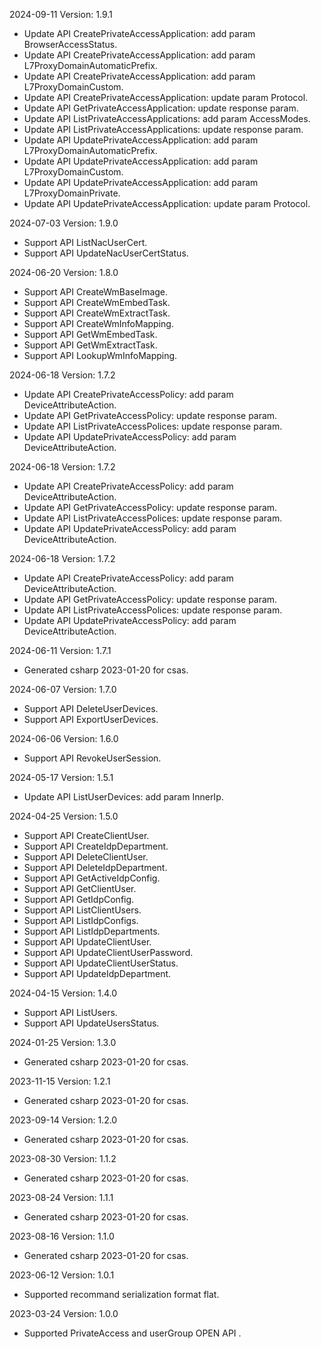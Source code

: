 2024-09-11 Version: 1.9.1
- Update API CreatePrivateAccessApplication: add param BrowserAccessStatus.
- Update API CreatePrivateAccessApplication: add param L7ProxyDomainAutomaticPrefix.
- Update API CreatePrivateAccessApplication: add param L7ProxyDomainCustom.
- Update API CreatePrivateAccessApplication: update param Protocol.
- Update API GetPrivateAccessApplication: update response param.
- Update API ListPrivateAccessApplications: add param AccessModes.
- Update API ListPrivateAccessApplications: update response param.
- Update API UpdatePrivateAccessApplication: add param L7ProxyDomainAutomaticPrefix.
- Update API UpdatePrivateAccessApplication: add param L7ProxyDomainCustom.
- Update API UpdatePrivateAccessApplication: add param L7ProxyDomainPrivate.
- Update API UpdatePrivateAccessApplication: update param Protocol.


2024-07-03 Version: 1.9.0
- Support API ListNacUserCert.
- Support API UpdateNacUserCertStatus.


2024-06-20 Version: 1.8.0
- Support API CreateWmBaseImage.
- Support API CreateWmEmbedTask.
- Support API CreateWmExtractTask.
- Support API CreateWmInfoMapping.
- Support API GetWmEmbedTask.
- Support API GetWmExtractTask.
- Support API LookupWmInfoMapping.


2024-06-18 Version: 1.7.2
- Update API CreatePrivateAccessPolicy: add param DeviceAttributeAction.
- Update API GetPrivateAccessPolicy: update response param.
- Update API ListPrivateAccessPolices: update response param.
- Update API UpdatePrivateAccessPolicy: add param DeviceAttributeAction.


2024-06-18 Version: 1.7.2
- Update API CreatePrivateAccessPolicy: add param DeviceAttributeAction.
- Update API GetPrivateAccessPolicy: update response param.
- Update API ListPrivateAccessPolices: update response param.
- Update API UpdatePrivateAccessPolicy: add param DeviceAttributeAction.


2024-06-18 Version: 1.7.2
- Update API CreatePrivateAccessPolicy: add param DeviceAttributeAction.
- Update API GetPrivateAccessPolicy: update response param.
- Update API ListPrivateAccessPolices: update response param.
- Update API UpdatePrivateAccessPolicy: add param DeviceAttributeAction.


2024-06-11 Version: 1.7.1
- Generated csharp 2023-01-20 for csas.

2024-06-07 Version: 1.7.0
- Support API DeleteUserDevices.
- Support API ExportUserDevices.


2024-06-06 Version: 1.6.0
- Support API RevokeUserSession.


2024-05-17 Version: 1.5.1
- Update API ListUserDevices: add param InnerIp.


2024-04-25 Version: 1.5.0
- Support API CreateClientUser.
- Support API CreateIdpDepartment.
- Support API DeleteClientUser.
- Support API DeleteIdpDepartment.
- Support API GetActiveIdpConfig.
- Support API GetClientUser.
- Support API GetIdpConfig.
- Support API ListClientUsers.
- Support API ListIdpConfigs.
- Support API ListIdpDepartments.
- Support API UpdateClientUser.
- Support API UpdateClientUserPassword.
- Support API UpdateClientUserStatus.
- Support API UpdateIdpDepartment.


2024-04-15 Version: 1.4.0
- Support API ListUsers.
- Support API UpdateUsersStatus.


2024-01-25 Version: 1.3.0
- Generated csharp 2023-01-20 for csas.

2023-11-15 Version: 1.2.1
- Generated csharp 2023-01-20 for csas.

2023-09-14 Version: 1.2.0
- Generated csharp 2023-01-20 for csas.

2023-08-30 Version: 1.1.2
- Generated csharp 2023-01-20 for csas.

2023-08-24 Version: 1.1.1
- Generated csharp 2023-01-20 for csas.

2023-08-16 Version: 1.1.0
- Generated csharp 2023-01-20 for csas.

2023-06-12 Version: 1.0.1
- Supported recommand serialization format flat.

2023-03-24 Version: 1.0.0
- Supported PrivateAccess and userGroup OPEN API .

